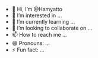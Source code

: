 - 👋 Hi, I’m @Hamyatto
- 👀 I’m interested in ...
- 🌱 I’m currently learning ...
- 💞️ I’m looking to collaborate on ...
- 📫 How to reach me ...
- 😄 Pronouns: ...
- ⚡ Fun fact: ...

<!---
Hamyatto/Hamyatto is a ✨ special ✨ repository because its `README.md` (this file) appears on your GitHub profile.
You can click the Preview link to take a look at your changes.
--->
